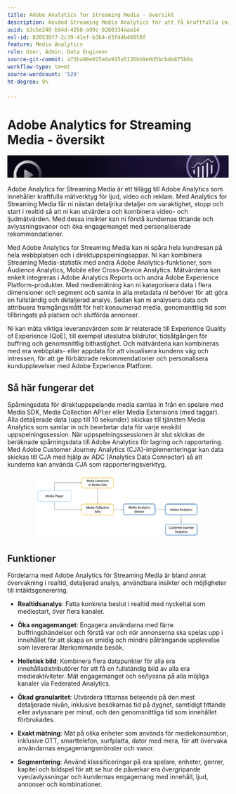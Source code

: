 ```yaml
---
title: Adobe Analytics for Streaming Media - översikt
description: Använd Streaming Media Analytics för att få kraftfulla insikter om innehåll, ljud och annonser.
uuid: b3cbe240-b94d-42b8-a99c-0280334aaa14
exl-id: 826530f7-2c39-41ef-b3b4-d3f44b46858f
feature: Media Analytics
role: User, Admin, Data Engineer
source-git-commit: a73ba98e025e0a915a5136bb9e0d5bcbde875b0a
workflow-type: tm+mt
source-wordcount: '529'
ht-degree: 9%

---
```


# Adobe Analytics for Streaming Media - översikt

![Banderoll](./assets/media_analytics_banner.png)

Adobe Analytics for Streaming Media är ett tillägg till Adobe Analytics som innehåller kraftfulla mätverktyg för ljud, video och reklam. Med Analytics for Streaming Media får ni nästan detaljrika detaljer om varaktighet, stopp och start i realtid så att ni kan utvärdera och kombinera video- och ljudmätvärden. Med dessa insikter kan ni förstå kundernas tittande och avlyssningsvanor och öka engagemanget med personaliserade rekommendationer.

Med Adobe Analytics for Streaming Media kan ni spåra hela kundresan på hela webbplatsen och i direktuppspelningsappar. Ni kan kombinera Streaming Media-statistik med andra Adobe Analytics-funktioner, som Audience Analytics, Mobile eller Cross-Device Analytics. Mätvärdena kan enkelt integreras i Adobe Analytics Reports och andra Adobe Experience Platform-produkter. Med mediemätning kan ni kategorisera data i flera dimensioner och segment och samla in alla metadata ni behöver för att göra en fullständig och detaljerad analys. Sedan kan ni analysera data och attribuera framgångsmått för helt konsumerad media, genomsnittlig tid som tillbringats på platsen och slutförda annonser.

Ni kan mäta viktiga leveransvärden som är relaterade till Experience Quality of Experience (QoE), till exempel uteslutna bildrutor, tidsåtgången för buffring och genomsnittlig bithastighet. Och mätvärdena kan kombineras med era webbplats- eller appdata för att visualisera kundens väg och intressen, för att ge förbättrade rekommendationer och personalisera kundupplevelser med Adobe Experience Platform.

## Så här fungerar det

Spårningsdata för direktuppspelande media samlas in från en spelare med Media SDK, Media Collection API:er eller Media Extensions (med taggar). Alla detaljerade data (upp till 10 sekunder) skickas till tjänsten Media Analytics som samlar in och bearbetar data för varje enskild uppspelningssession. När uppspelningssessionen är slut skickas de beräknade spårningsdata till Adobe Analytics för lagring och rapportering. Med Adobe Customer Journey Analytics (CJA)-implementeringar kan data skickas till CJA med hjälp av ADC (Analytics Data Connector) så att kunderna kan använda CJA som rapporteringsverktyg.

<!-- ![streaming media process](./assets/streaming-process1.png) -->

<div style="text-align: center;">
<img src="./assets/streaming-process1.png" alt="Direktuppspelande medieprocess" width="75%">
</div>

## Funktioner

Fördelarna med Adobe Analytics för Streaming Media är bland annat övervakning i realtid, detaljerad analys, användbara insikter och möjligheter till intäktsgenerering.

* **Realtidsanalys**: Fatta konkreta beslut i realtid med nyckeltal som mediestart, över flera kanaler.

* **Öka engagemanget**: Engagera användarna med färre buffringshändelser och förstå var och när annonserna ska spelas upp i innehållet för att skapa en smidig och mindre påträngande upplevelse som levererar återkommande besök.

* **Holistisk bild**: Kombinera flera datapunkter för alla era innehållsdistributörer för att få en fullständig bild av alla era medieaktiviteter. Mät engagemanget och se/lyssna på alla möjliga kanaler via Federated Analytics.

* **Ökad granularitet**: Utvärdera tittarnas beteende på den mest detaljerade nivån, inklusive besökarnas tid på dygnet, samtidigt tittande eller avlyssnare per minut, och den genomsnittliga tid som innehållet förbrukades.

* **Exakt mätning**: Mät på olika enheter som används för mediekonsumtion, inklusive OTT, smarttelefon, surfplatta, dator med mera, för att övervaka användarnas engagemangsmönster och vanor.

* **Segmentering**: Använd klassificeringar på era spelare, enheter, genrer, kapitel och bildspel för att se hur de påverkar era övergripande vyer/avlyssningar och kundernas engagemang med innehåll, ljud, annonser och kombinationer.
